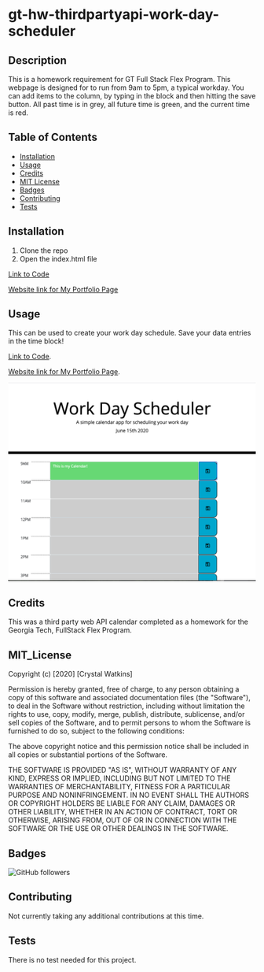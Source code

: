 # gt-hw-thirdpartyapi-work-day-scheduler

## Description 

This is a homework requirement for GT Full Stack Flex Program. This webpage is designed for to run from 9am to 5pm, a typical workday. You can add items to the column, by typing in the block and then hitting the save button. All past time is in grey, all future time is green, and the current time is red.


## Table of Contents

* [Installation](#installation)
* [Usage](#usage)
* [Credits](#credits)
* [MIT License](#mit_license)
* [Badges](#badges)
* [Contributing](#contributing)
* [Tests](#tests)


## Installation

1. Clone the repo
2. Open the index.html file

[Link to Code](https://github.com/CrystalWatkinsgt-hw-thirdpartyapi-work-day-scheduler)
 
[Website link for My Portfolio Page](https://crystalwatkins.github.io/gt-hw-thirdpartyapi-work-day-scheduler/)


## Usage 

This can be used to create your work day schedule. Save your data entries in the time block!

[Link to Code](https://github.com/CrystalWatkinsgt-hw-thirdpartyapi-work-day-scheduler).
 
[Website link for My Portfolio Page](https://crystalwatkins.github.io/gt-hw-thirdpartyapi-work-day-scheduler/).

![Web Page 1](webpage.png)

## Credits

This was a third party web API calendar completed as a homework for the Georgia Tech, FullStack Flex Program.

## MIT_License

Copyright (c) [2020] [Crystal Watkins]

Permission is hereby granted, free of charge, to any person obtaining a copy
of this software and associated documentation files (the "Software"), to deal
in the Software without restriction, including without limitation the rights
to use, copy, modify, merge, publish, distribute, sublicense, and/or sell
copies of the Software, and to permit persons to whom the Software is
furnished to do so, subject to the following conditions:

The above copyright notice and this permission notice shall be included in all
copies or substantial portions of the Software.

THE SOFTWARE IS PROVIDED "AS IS", WITHOUT WARRANTY OF ANY KIND, EXPRESS OR
IMPLIED, INCLUDING BUT NOT LIMITED TO THE WARRANTIES OF MERCHANTABILITY,
FITNESS FOR A PARTICULAR PURPOSE AND NONINFRINGEMENT. IN NO EVENT SHALL THE
AUTHORS OR COPYRIGHT HOLDERS BE LIABLE FOR ANY CLAIM, DAMAGES OR OTHER
LIABILITY, WHETHER IN AN ACTION OF CONTRACT, TORT OR OTHERWISE, ARISING FROM,
OUT OF OR IN CONNECTION WITH THE SOFTWARE OR THE USE OR OTHER DEALINGS IN THE
SOFTWARE.


## Badges

![GitHub followers](https://img.shields.io/github/followers/CrystalWatkins?style=social)


## Contributing

Not currently taking any additional contributions at this time.

## Tests

There is no test needed for this project. 

